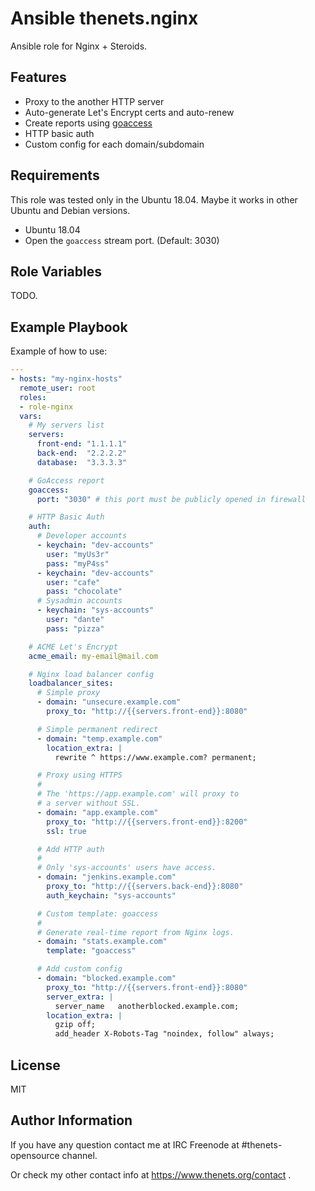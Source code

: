 # Ansible thenets.nginx

Ansible role for Nginx + Steroids.

## Features

- Proxy to the another HTTP server
- Auto-generate Let's Encrypt certs and auto-renew
- Create reports using [goaccess](https://github.com/allinurl/goaccess)
- HTTP basic auth
- Custom config for each domain/subdomain

## Requirements

This role was tested only in the Ubuntu 18.04. Maybe it works in other Ubuntu and Debian versions.

- Ubuntu 18.04
- Open the `goaccess` stream port. (Default: 3030)

## Role Variables

TODO.

## Example Playbook

Example of how to use:

```yaml
---
- hosts: "my-nginx-hosts"
  remote_user: root
  roles:
  - role-nginx
  vars:
    # My servers list
    servers:
      front-end: "1.1.1.1"
      back-end:  "2.2.2.2"
      database:  "3.3.3.3"

    # GoAccess report
    goaccess:
      port: "3030" # this port must be publicly opened in firewall

    # HTTP Basic Auth
    auth:
      # Developer accounts
      - keychain: "dev-accounts"
        user: "myUs3r"
        pass: "myP4ss"
      - keychain: "dev-accounts"
        user: "cafe"
        pass: "chocolate"
      # Sysadmin accounts
      - keychain: "sys-accounts"
        user: "dante"
        pass: "pizza"

    # ACME Let's Encrypt
    acme_email: my-email@mail.com

    # Nginx load balancer config
    loadbalancer_sites:
      # Simple proxy
      - domain: "unsecure.example.com"
        proxy_to: "http://{{servers.front-end}}:8080"

      # Simple permanent redirect
      - domain: "temp.example.com"
        location_extra: |
          rewrite ^ https://www.example.com? permanent;

      # Proxy using HTTPS
      #
      # The 'https://app.example.com' will proxy to
      # a server without SSL.
      - domain: "app.example.com"
        proxy_to: "http://{{servers.front-end}}:8200"
        ssl: true

      # Add HTTP auth
      #
      # Only 'sys-accounts' users have access.
      - domain: "jenkins.example.com"
        proxy_to: "http://{{servers.back-end}}:8080"
        auth_keychain: "sys-accounts"

      # Custom template: goaccess
      #
      # Generate real-time report from Nginx logs.
      - domain: "stats.example.com"
        template: "goaccess"

      # Add custom config
      - domain: "blocked.example.com"
        proxy_to: "http://{{servers.front-end}}:8080"
        server_extra: |
          server_name   anotherblocked.example.com;
        location_extra: |
          gzip off;
          add_header X-Robots-Tag "noindex, follow" always;
```

## License

MIT

## Author Information

If you have any question contact me at IRC Freenode at #thenets-opensource channel.

Or check my other contact info at https://www.thenets.org/contact .
